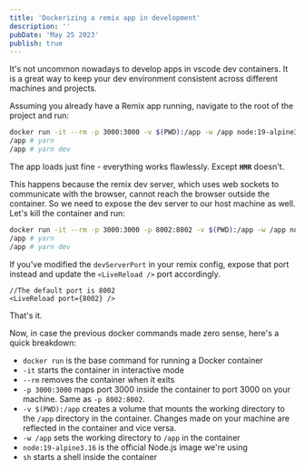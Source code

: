 ```yaml
---
title: 'Dockerizing a remix app in development'
description: ''
pubDate: 'May 25 2023'
publish: true
---
```


It's not uncommon nowadays to develop apps in vscode dev containers. It is a great way to keep your dev environment consistent across different machines and projects.

Assuming you already have a Remix app running, navigate to the root of the project and run:

```bash {1}
docker run -it --rm -p 3000:3000 -v $(PWD):/app -w /app node:19-alpine3.16 sh
/app # yarn
/app # yarn dev
```

The app loads just fine - everything works flawlessly. Except **`HMR`** doesn't.

This happens because the remix dev server, which uses web sockets to communicate with the browser, cannot reach the browser outside the container. So we need to expose the dev server to our host machine as well. Let's kill the container and run:

```bash /-p 8002:8002/
docker run -it --rm -p 3000:3000 -p 8002:8002 -v $(PWD):/app -w /app node:19-alpine3.16 sh
/app # yarn
/app # yarn dev
```

If you've modified the `devServerPort` in your remix config, expose that port instead and update the `<LiveReload />` port accordingly.

```tsx title="app/root.tsx"
//The default port is 8002
<LiveReload port={8002} />
```

That's it.

Now, in case the previous docker commands made zero sense, here's a quick breakdown:

- `docker run` is the base command for running a Docker container
- `-it` starts the container in interactive mode
- `--rm` removes the container when it exits
- `-p 3000:3000` maps port 3000 inside the container to port 3000 on your machine. Same as `-p 8002:8002`.
- `-v $(PWD):/app` creates a volume that mounts the working directory to the `/app` directory in the container. Changes made on your machine are reflected in the container and vice versa.
- `-w /app` sets the working directory to `/app` in the container
- `node:19-alpine3.16` is the official Node.js image we're using
- `sh` starts a shell inside the container
